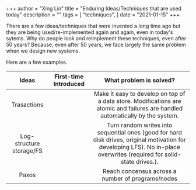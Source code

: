 +++
author = "Xing Lin"
title = "Enduring Ideas/Techniques that are used today"
description = ""
tags = [
    "techniques",
]
date = "2021-01-15"
+++

There are a few ideas/techniques that were invented a long time ago
but they are being used/re-implemented again and again, even in today's sytems. Why do people look and reimplement these techniques, even 
after 50 years? Because, even after 50 years, we face largely the same problem when we design new systems. 

Here are a few examples. 

| Ideas | First-time Introduced | What problem is solved? |
| :------: | :--: | :--:|
| Trasactions |    | Make it easy to develop on top of a data store. Modifications are atomic and failures are handled automatically by the system. |
| Log-structure storage/FS | | Turn random writes into sequential ones (good for hard disk drives, original motivation for developing LFS). No in-place overwrites (required for solid-state drives.). |
| Paxos |    | Reach concensus across a number of programs/nodes |
